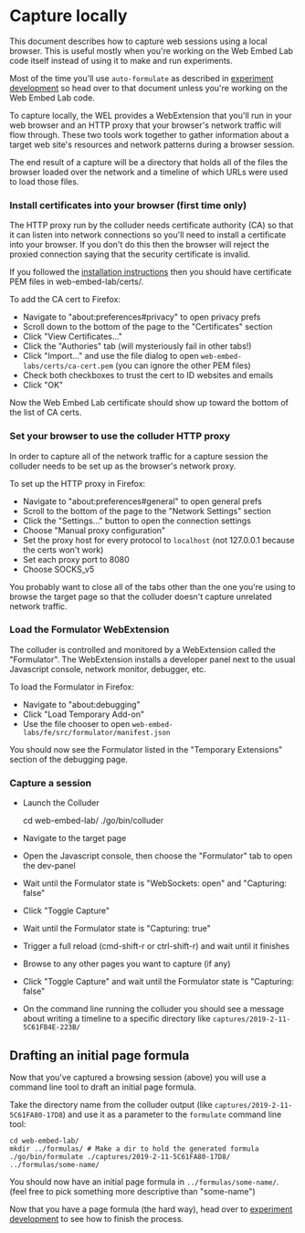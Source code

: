 # Capture locally

This document describes how to capture web sessions using a local browser. This is useful mostly when you're working on the Web Embed Lab code itself instead of using it to make and run experiments.

Most of the time you'll use `auto-formulate` as described in [experiment development](EXPERIMENT_DEVELOPMENT.md) so head over to that document unless you're working on the Web Embed Lab code.

To capture locally, the WEL provides a WebExtension that you'll run in your web browser and an HTTP proxy that your browser's network traffic will flow through. These two tools work together to gather information about a target web site's resources and network patterns during a browser session.

The end result of a capture will be a directory that holds all of the files the browser loaded over the network and a timeline of which URLs were used to load those files.

### Install certificates into your browser (first time only)

The HTTP proxy run by the colluder needs certificate authority (CA) so that it can listen into network connections so you'll need to install a certificate into your browser. If you don't do this then the browser will reject the proxied connection saying that the security certificate is invalid.

If you followed the [installation instructions](INSTALLATION.md) then you should have certificate PEM files in web-embed-lab/certs/.

To add the CA cert to Firefox:
- Navigate to "about:preferences#privacy" to open privacy prefs
- Scroll down to the bottom of the page to the "Certificates" section
- Click "View Certificates..."
- Click the "Authories" tab (will mysteriously fail in other tabs!)
- Click "Import..." and use the file dialog to open `web-embed-labs/certs/ca-cert.pem` (you can ignore the other PEM files)
- Check both checkboxes to trust the cert to ID websites and emails
- Click "OK"

Now the Web Embed Lab certificate should show up toward the bottom of the list of CA certs.

### Set your browser to use the colluder HTTP proxy

In order to capture all of the network traffic for a capture session the colluder needs to be set up as the browser's network proxy.

To set up the HTTP proxy in Firefox:
- Navigate to "about:preferences#general" to open general prefs
- Scroll to the bottom of the page to the "Network Settings" section
- Click the "Settings..." button to open the connection settings
- Choose "Manual proxy configuration"
- Set the proxy host for every protocol to `localhost` (not 127.0.0.1 because the certs won't work)
- Set each proxy port to 8080
- Choose SOCKS_v5

You probably want to close all of the tabs other than the one you're using to browse the target page so that the colluder doesn't capture unrelated network traffic.

### Load the Formulator WebExtension

The colluder is controlled and monitored by a WebExtension called the "Formulator". The WebExtension installs a developer panel next to the usual Javascript console, network monitor, debugger, etc.

To load the Formulator in Firefox:
- Navigate to "about:debugging"
- Click "Load Temporary Add-on"
- Use the file chooser to open `web-embed-labs/fe/src/formulator/manifest.json`

You should now see the Formulator listed in the "Temporary Extensions" section of the debugging page.

### Capture a session

- Launch the Colluder
  
	cd web-embed-lab/
	./go/bin/colluder

- Navigate to the target page
- Open the Javascript console, then choose the "Formulator" tab to open the dev-panel
- Wait until the Formulator state is "WebSockets: open" and "Capturing: false"
- Click "Toggle Capture"
- Wait until the Formulator state is "Capturing: true"
- Trigger a full reload (cmd-shift-r or ctrl-shift-r) and wait until it finishes
- Browse to any other pages you want to capture (if any)
- Click "Toggle Capture" and wait until the Formulator state is "Capturing: false"
- On the command line running the colluder you should see a message about writing a timeline to a specific directory like `captures/2019-2-11-5C61FB4E-223B/`

## Drafting an initial page formula

Now that you've captured a browsing session (above) you will use a command line tool to draft an initial page formula.

Take the directory name from the colluder output (like `captures/2019-2-11-5C61FA80-17D8`) and use it as a parameter to the `formulate` command line tool:

	cd web-embed-lab/
	mkdir ../formulas/ # Make a dir to hold the generated formula
	./go/bin/formulate ./captures/2019-2-11-5C61FA80-17D8/ ../formulas/some-name/

You should now have an initial page formula in `../formulas/some-name/`. (feel free to pick something more descriptive than "some-name")

Now that you have a page formula (the hard way), head over to [experiment development](EXPERIMENT_DEVELOPMENT.md) to see how to finish the process.
